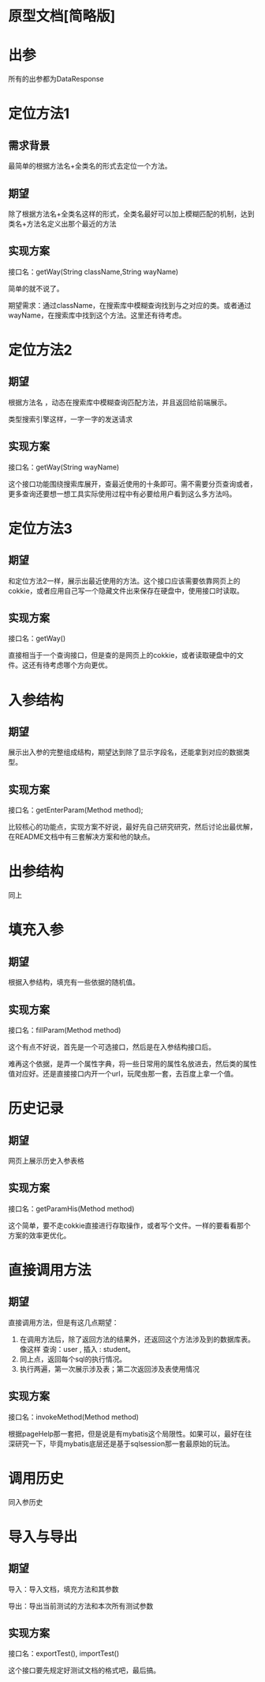 # 原型文档[简略版]
# 出参
所有的出参都为DataResponse
# 定位方法1

## 需求背景

最简单的根据方法名+全类名的形式去定位一个方法。

## 期望

除了根据方法名+全类名这样的形式，全类名最好可以加上模糊匹配的机制，达到类名+方法名定义出那个最近的方法

## 实现方案

接口名：getWay(String className,String wayName)

简单的就不说了。

期望需求：通过className，在搜索库中模糊查询找到与之对应的类。或者通过wayName，在搜索库中找到这个方法。这里还有待考虑。



# 定位方法2

## 期望

根据方法名 ，动态在搜索库中模糊查询匹配方法，并且返回给前端展示。

类型搜索引擎这样，一字一字的发送请求

## 实现方案

接口名：getWay(String wayName)

这个接口功能围绕搜索库展开，查最近使用的十条即可。需不需要分页查询或者，更多查询还要想一想工具实际使用过程中有必要给用户看到这么多方法吗。



# 定位方法3

## 期望

和定位方法2一样，展示出最近使用的方法。这个接口应该需要依靠网页上的cokkie，或者应用自己写一个隐藏文件出来保存在硬盘中，使用接口时读取。



## 实现方案

接口名：getWay()

直接相当于一个查询接口，但是查的是网页上的cokkie，或者读取硬盘中的文件。这还有待考虑哪个方向更优。



# 入参结构

## 期望

展示出入参的完整组成结构，期望达到除了显示字段名，还能拿到对应的数据类型。

## 实现方案

接口名：getEnterParam(Method method);

比较核心的功能点，实现方案不好说，最好先自己研究研究，然后讨论出最优解，在README文档中有三套解决方案和他的缺点。



# 出参结构

同上



# 填充入参

## 期望

根据入参结构，填充有一些依据的随机值。

## 实现方案

接口名：fillParam(Method method)

这个有点不好说，首先是一个可选接口，然后是在入参结构接口后。

难再这个依据，是弄一个属性字典，将一些日常用的属性名放进去，然后类的属性值对应好。还是直接接口内开一个url，玩爬虫那一套，去百度上拿一个值。



# 历史记录

## 期望

网页上展示历史入参表格

## 实现方案

接口名：getParamHis(Method method)

这个简单，要不走cokkie直接进行存取操作，或者写个文件。一样的要看看那个方案的效率更优化。



# 直接调用方法

## 期望

直接调用方法，但是有这几点期望：

1. 在调用方法后，除了返回方法的结果外，还返回这个方法涉及到的数据库表。像这样 查询：user    , 插入 : student。
2. 同上点，返回每个sql的执行情况。
3. 执行两遍，第一次展示涉及表；第二次返回涉及表使用情况



## 实现方案

接口名：invokeMethod(Method method)

根据pageHelp那一套把，但是说是有mybatis这个局限性。如果可以，最好在往深研究一下，毕竟mybatis底层还是基于sqlsession那一套最原始的玩法。



# 调用历史

同入参历史



# 导入与导出

## 期望

导入：导入文档，填充方法和其参数

导出：导出当前测试的方法和本次所有测试参数

## 实现方案

接口名：exportTest(), importTest()

这个接口要先规定好测试文档的格式吧，最后搞。